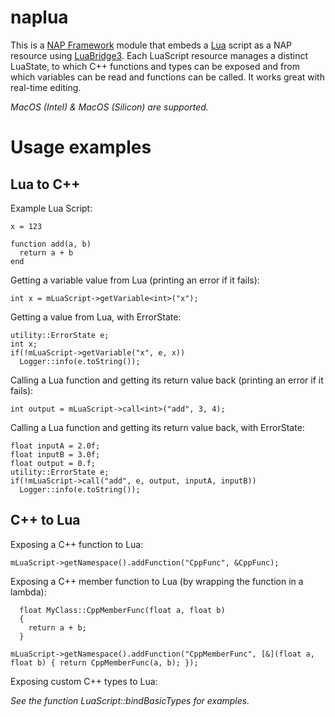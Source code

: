 # naplua

This is a [NAP Framework](https://github.com/napframework/nap) module that embeds a [Lua](https://www.lua.org/) script as a NAP resource using [LuaBridge3](https://github.com/kunitoki/LuaBridge3).
Each LuaScript resource manages a distinct LuaState, to which C++ functions and types can be exposed and from which variables can be read and functions can be called. It works great with real-time editing.

_MacOS (Intel) & MacOS (Silicon) are supported._	

# Usage examples
## Lua to C++
		
Example Lua Script:

```
x = 123
		 
function add(a, b)
  return a + b
end
```
				
Getting a variable value from Lua (printing an error if it fails):
```
int x = mLuaScript->getVariable<int>("x");
```

Getting a value from Lua, with ErrorState:
```
utility::ErrorState e;
int x;
if(!mLuaScript->getVariable("x", e, x))
  Logger::info(e.toString());
```

Calling a Lua function and getting its return value back (printing an error if it fails):
```
int output = mLuaScript->call<int>("add", 3, 4);
```
		
Calling a Lua function and getting its return value back, with ErrorState:
```
float inputA = 2.0f;
float inputB = 3.0f;
float output = 0.f;
utility::ErrorState e;
if(!mLuaScript->call("add", e, output, inputA, inputB))
  Logger::info(e.toString());
```
## C++ to Lua
		
Exposing a C++ function to Lua:

```
mLuaScript->getNamespace().addFunction("CppFunc", &CppFunc);
```

Exposing a C++ member function to Lua (by wrapping the function in a lambda):

```
  float MyClass::CppMemberFunc(float a, float b)
  {
    return a + b;
  }
```

```
mLuaScript->getNamespace().addFunction("CppMemberFunc", [&](float a, float b) { return CppMemberFunc(a, b); });
```



Exposing custom C++ types to Lua: 

_See the function LuaScript::bindBasicTypes for examples._
